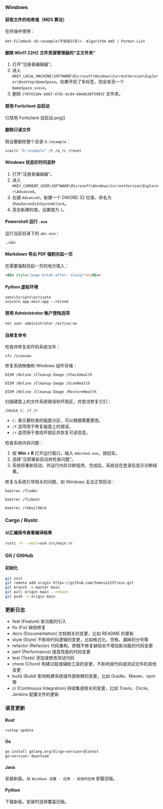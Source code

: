 ### Windows

#### 获取文件的哈希值（MD5 算法）

在终端中使用：

```
Get-FileHash <D:\example(不加双引号)> -Algorithm md5 | Format-List
```

#### 删除 Win11 22H2 文件资源管理器的“主文件夹”

1. 打开“注册表编辑器”。
2. 进入 `HKEY_LOCAL_MACHINE\SOFTWARE\Microsoft\Windows\CurrentVersion\Explorer\Desktop\NameSpace`。如果开启了多标签，则会有另一个 `NameSpace_xxxxx`。
3. 删除 `{f874310e-b6b7-47dc-bc84-b9e6b38f5903}` 文件夹。

#### 禁用 Forticlient 自启动

![[禁用 Forticlient 自启动.png]]

#### 删除只读文件

假设要删除整个目录 `D:/example`：

```sh
icacls "D:\example" /t /q /c /reset
```

#### Windows 状态栏时间显秒

1. 打开“注册表编辑器”。
2. 进入 `HKEY_CURRENT_USER\SOFTWARE\Microsoft\Windows\CurrentVersion\Explorer\Advanced`。
3. 右键 `Advanced`，新建一个 DWORD 32 位值，命名为 `ShowSecondsInSystemClock`。
4. 双击新建的值，设置值为 `1`。

#### Powershell 运行 `.exe`

运行当前目录下的 `abc.exe`：

```sh
./abc
```

#### Markdown 导出 PDF 强制另起一页

在需要强制另起一页的地方插入：

```html
<div style="page-break-after: always"></div>
```

#### Python 虚拟环境

```text
venv\Scripts\activate
uvicorn app.main:app --reload
```

#### 禁用 Administrator 账户登陆选项

```sh
net user administrator /active:no
```

#### 自修复命令

检查并修复损坏的系统文件：

```
sfc /scannow
```

修复系统映像和 Windows 组件存储：

```
DISM /Online /Cleanup-Image /CheckHealth
```

```
DISM /Online /Cleanup-Image /ScanHealth
```

```
DISM /Online /Cleanup-Image /RestoreHealth
```

扫描硬盘上的文件系统错误和坏扇区，并尝试修复它们：

```
chkdsk C: /f /r
```

- `C:` 表示要检查的磁盘分区，可以根据需要更改。
- `/f` 选项用于修复磁盘上的错误。
- `/r` 选项用于查找坏扇区并恢复可读信息。

检查系统内存问题：

1. 按 **Win + R** 打开运行窗口，输入 `mdsched.exe`，按回车。
2. 选择“立即重新启动并检查问题”。
3. 系统将重新启动，并运行内存诊断程序。完成后，系统会在登录后显示诊断结果。

修复与系统引导相关的问题，如 Windows 无法正常启动：

```
bootrec /fixmbr
```

```
bootrec /fixboot
```

```
bootrec /rebuildbcd
```

### Cargo / Rustc

#### 以汇编指令查看编译结果

```sh
rustc -O --emit=asm src/main.rs
```

### Git / GitHub

#### 初始化

```sh
git init
git remote add origin https://github.com/Somnia1337/xxx.git
git branch -m master main
git pull origin main --rebase
git push -u origin main
```

### 更新日志

- feat (Feature) 新功能的引入
- fix (Fix) 缺陷修复
- docs (Documentation) 文档相关的变更，比如 README 的更新
- style (Style) 不影响代码逻辑的变更，比如格式化、空格、漏掉的分号等
- refactor (Refactor) 代码重构，即既不修复缺陷也不增加新功能的代码变更
- perf (Performance) 提高性能的代码变更
- test (Tests) 添加或修改测试代码
- chore (Chore) 构建过程或辅助工具的变更，不影响源代码或测试文件的其他变更
- build (Build) 影响构建系统或外部依赖的变更，比如 Gradle、Maven、npm 等
- ci (Continuous Integration) 持续集成相关的变更，比如 Travis、Circle、Jenkins 配置文件的更新

### 语言更新

#### Rust

```sh
rustup update
```

#### Go

```sh
go install golang.org/dl/go<version>@latest
go<version> download
```

#### Java

安装新版，从 `Windows 设置 - 应用 - 安装的应用` 卸载旧版。

#### Python

下载新版，安装时选择覆盖旧版。